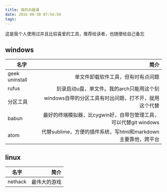 ```yaml
---
title: 我的兵器谱
date: 2016-06-30 07:54:59
tags:
---
```


这是我个人使用过并且比较喜爱的工具，推荐给读者，也随便给自己备忘

## windows

|名字|简介|
|---|----:|
|geek uninstall |单文件卸载软件工具，但有时有点问题|
|rufus | 刻录启动u盘，单文件。我的arch只能用这个刻|
|分区工具| windows自带的分区工具有时出问题，打不开，就用这个代替|
| babun | 最好的终端模拟器，比cygwin好，自带包管理工具，可以代替git windows|
| atom | 代替sublime，方便的插件系统，写html和markdown主要靠他，跨平台|

## linux
|名字|简介|
|---|----:|
| nethack | 最伟大的游戏|
